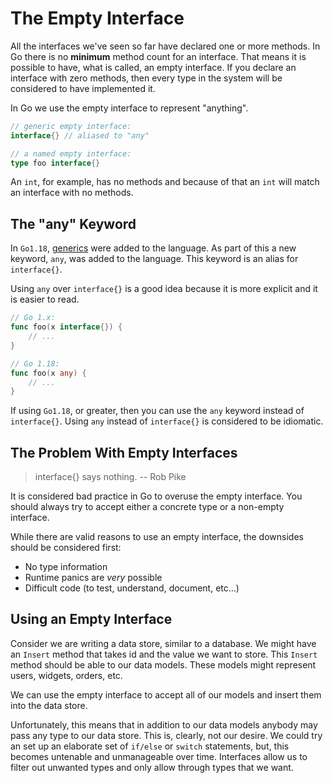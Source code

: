 # The Empty Interface

All the interfaces we've seen so far have declared one or more methods. In Go there is no **minimum** method count for an interface. That means it is possible to have, what is called, an empty interface. If you declare an interface with zero methods, then every type in the system will be considered to have implemented it.

In Go we use the empty interface to represent "anything".

```go
// generic empty interface:
interface{} // aliased to "any"

// a named empty interface:
type foo interface{}
```

An `int`, for example, has no methods and because of that an `int` will match an interface with no methods.

## The "any" Keyword

In `Go1.18`, [generics](https://go.dev/doc/tutorial/generics) were added to the language. As part of this a new keyword, `any`, was added to the language. This keyword is an alias for `interface{}`.

Using `any` over `interface{}` is a good idea because it is more explicit and it is easier to read.

```go
// Go 1.x:
func foo(x interface{}) {
    // ...
}

// Go 1.18:
func foo(x any) {
    // ...
}
```

If using `Go1.18`, or greater, then you can use the `any` keyword instead of `interface{}`. Using `any` instead of `interface{}` is considered to be idiomatic.

## The Problem With Empty Interfaces

> interface{} says nothing. -- Rob Pike

It is considered bad practice in Go to overuse the empty interface. You should always try to accept either a concrete type or a non-empty interface.

While there are valid reasons to use an empty interface, the downsides should be considered first:

- No type information
- Runtime panics are _very_ possible
- Difficult code (to test, understand, document, etc...)

## Using an Empty Interface

Consider we are writing a data store, similar to a database. We might have an `Insert` method that takes id and the value we want to store. This `Insert` method should be able to our data models. These models might represent users, widgets, orders, etc.

We can use the empty interface to accept all of our models and insert them into the data store.

<code src="src/store/start/store.go" snippet="func"></code>

Unfortunately, this means that in addition to our data models anybody may pass any type to our data store. This is, clearly, not our desire. We could try an set up an elaborate set of `if/else` or `switch` statements, but, this becomes untenable and unmanageable over time. Interfaces allow us to filter out unwanted types and only allow through types that we want.
